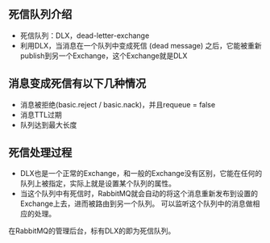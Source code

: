 ## 死信队列介绍
- 死信队列：DLX，dead-letter-exchange
- 利用DLX，当消息在一个队列中变成死信 (dead message) 之后，它能被重新publish到另一个Exchange，这个Exchange就是DLX



## 消息变成死信有以下几种情况
- 消息被拒绝(basic.reject / basic.nack)，并且requeue = false
- 消息TTL过期
- 队列达到最大长度


## 死信处理过程
- DLX也是一个正常的Exchange，和一般的Exchange没有区别，它能在任何的队列上被指定，实际上就是设置某个队列的属性。
- 当这个队列中有死信时，RabbitMQ就会自动的将这个消息重新发布到设置的Exchange上去，进而被路由到另一个队列。
可以监听这个队列中的消息做相应的处理。


在RabbitMQ的管理后台，标有DLX的即为死信队列。